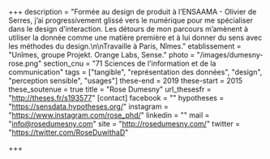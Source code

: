 +++
description = "Formée au design de produit à l’ENSAAMA - Olivier de Serres, j’ai progressivement glissé vers le numérique pour me spécialiser dans le design d’interaction. Les détours de mon parcours m’amènent à utiliser la donnée comme une matière première et à lui donner du sens avec les méthodes du design.\n\nTravaille à Paris, Nîmes."
etablissement = "Unîmes, groupe Projekt. Orange Labs, Sense."
photo = "/images/dumesny-rose.png"
section_cnu = "71 Sciences de l'information et de la communication"
tags = ["tangible", "représentation des données", "design", "perception sensible", "usages"]
these-end = 2019
these-start = 2015
these_soutenue = true
title = "Rose Dumesny"
url_thesesfr = "http://theses.fr/s193577"
[contact]
facebook = ""
hypotheses = "https://sensdata.hypotheses.org/"
instagram = "https://www.instagram.com/rose_phd/"
linkedin = ""
mail = "info@rosedumesny.com"
site = "http://rosedumesny.com/"
twitter = "https://twitter.com/RoseDuwithaD"

+++
